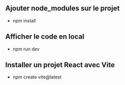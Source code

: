 ## Ajouter node_modules sur le projet

- npm install

## Afficher le code en local

- npm run dev

## Installer un projet React avec Vite

- npm create vite@latest
